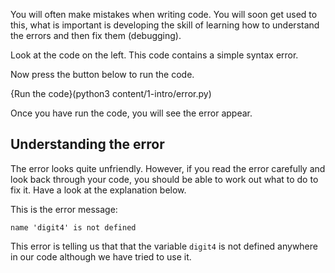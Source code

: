 You will often make mistakes when writing code. You will soon get used to this, what is important is developing the skill of learning how to understand the errors and then fix them (debugging).

Look at the code on the left. This code contains a simple syntax error. 

Now press the button below to run the code.

{Run the code}(python3 content/1-intro/error.py)

Once you have run the code, you will see the error appear.

## Understanding the error
The error looks quite unfriendly. However, if you read the error carefully and look back through your code, you should be able to work out what to do to fix it. Have a look at the explanation below.

This is the error message:

```
name 'digit4' is not defined
```

This error is telling us that that the variable `digit4` is not defined anywhere in our code although we have tried to use it.
